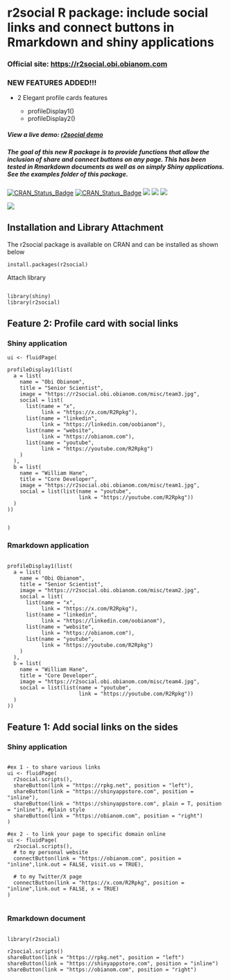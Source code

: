 # r2social R package: include social links and connect buttons in Rmarkdown and shiny applications

### Official site: https://r2social.obi.obianom.com

### NEW FEATURES ADDED!!!

 - 2 Elegant profile cards features
 
    - profileDisplay1()
    - profileDisplay2()

##### View a live demo: [r2social demo](https://rstudio-pubs-static.s3.amazonaws.com/979733_c818519050184128a6a74a27b8c84156.html)

##### The goal of this new R package is to provide functions that allow the inclusion of share and connect buttons on any page. This has been tested in Rmarkdown documents as well as on simply Shiny applications. See the examples folder of this package.

[![CRAN\_Status\_Badge](https://img.shields.io/badge/rPkgNet-published-green)](https://rpkg.net/package/r2social) [![CRAN\_Status\_Badge](https://www.r-pkg.org/badges/version/r2social)](https://cran.r-project.org/package=r2social) [![](https://cranlogs.r-pkg.org/badges/r2social)](https://cran.r-project.org/package=r2social)
[![](https://cranlogs.r-pkg.org/badges/last-week/r2social)](https://cran.r-project.org/package=r2social)
[![](https://cranlogs.r-pkg.org/badges/grand-total/r2social)](https://cran.r-project.org/package=r2social)




![](https://r2social.obi.obianom.com/r2social2.gif)

## Installation and Library Attachment

The r2social package is available on CRAN and can be installed as shown below

`install.packages(r2social)`

Attach library 

```{r}

library(shiny)
library(r2social)

```

## Feature 2: Profile card with social links

### Shiny application

```{r}
ui <- fluidPage(

profileDisplay1(list(
  a = list(
    name = "Obi Obianom",
    title = "Senior Scientist",
    image = "https://r2social.obi.obianom.com/misc/team3.jpg",
    social = list(
      list(name = "x",
           link = "https://x.com/R2Rpkg"),
      list(name = "linkedin",
           link = "https://linkedin.com/oobianom"),
      list(name = "website",
           link = "https://obianom.com"),
      list(name = "youtube",
           link = "https://youtube.com/R2Rpkg")
    )
  ),
  b = list(
    name = "William Hane",
    title = "Core Developer",
    image = "https://r2social.obi.obianom.com/misc/team1.jpg",
    social = list(list(name = "youtube",
                       link = "https://youtube.com/R2Rpkg"))
  )
))


)

```

### Rmarkdown application

```{r}

profileDisplay1(list(
  a = list(
    name = "Obi Obianom",
    title = "Senior Scientist",
    image = "https://r2social.obi.obianom.com/misc/team2.jpg",
    social = list(
      list(name = "x",
           link = "https://x.com/R2Rpkg"),
      list(name = "linkedin",
           link = "https://linkedin.com/oobianom"),
      list(name = "website",
           link = "https://obianom.com"),
      list(name = "youtube",
           link = "https://youtube.com/R2Rpkg")
    )
  ),
  b = list(
    name = "William Hane",
    title = "Core Developer",
    image = "https://r2social.obi.obianom.com/misc/team4.jpg",
    social = list(list(name = "youtube",
                       link = "https://youtube.com/R2Rpkg"))
  )
))

```

## Feature 1: Add social links on the sides

### Shiny application

```{r}

#ex 1 - to share various links
ui <- fluidPage(
  r2social.scripts(),
  shareButton(link = "https://rpkg.net", position = "left"),
  shareButton(link = "https://shinyappstore.com", position = "inline"),
  shareButton(link = "https://shinyappstore.com", plain = T, position = "inline"), #plain style
  shareButton(link = "https://obianom.com", position = "right")
)

#ex 2 - to link your page to specific domain online
ui <- fluidPage(
  r2social.scripts(),
  # to my personal website
  connectButton(link = "https://obianom.com", position = "inline",link.out = FALSE, visit.us = TRUE),

  # to my Twitter/X page
  connectButton(link = "https://x.com/R2Rpkg", position = "inline",link.out = FALSE, x = TRUE)
)


```

### Rmarkdown document

```{r}

library(r2social)

r2social.scripts()
shareButton(link = "https://rpkg.net", position = "left")
shareButton(link = "https://shinyappstore.com", position = "inline")
shareButton(link = "https://obianom.com", position = "right")





```
